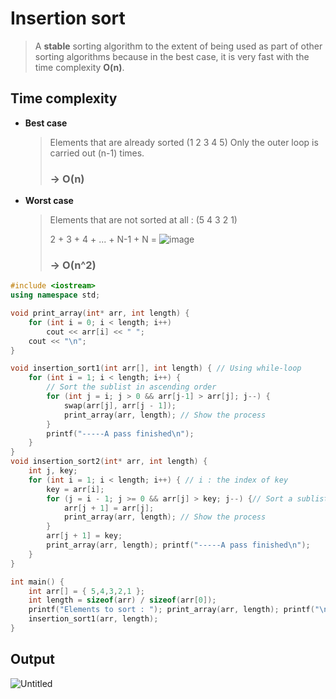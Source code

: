 # Insertion sort
>A **stable** sorting algorithm to the extent of being used as part of other sorting algorithms because in the best case, it is very fast with the time complexity **O(n)**.

## Time complexity
- **Best case**
  >Elements that are already sorted (1 2 3 4 5)
  >Only the outer loop is carried out (n-1) times.
  > ### -> O(n)
- **Worst case**
  >Elements that are not sorted at all : (5 4 3 2 1)
  >
  >2 + 3 + 4 + ... + N-1 + N = ![image](https://user-images.githubusercontent.com/67142421/149545993-042d9d32-351e-4220-99a2-2ea2d31a8d04.png) 
  >### -> O(n^2)


~~~c++
#include <iostream>
using namespace std;

void print_array(int* arr, int length) {
	for (int i = 0; i < length; i++)
		cout << arr[i] << " ";
	cout << "\n";
}

void insertion_sort1(int arr[], int length) { // Using while-loop
	for (int i = 1; i < length; i++) {
		// Sort the sublist in ascending order
		for (int j = i; j > 0 && arr[j-1] > arr[j]; j--) {
			swap(arr[j], arr[j - 1]);
			print_array(arr, length); // Show the process
		}
		printf("-----A pass finished\n");
	}
}
void insertion_sort2(int* arr, int length) {
	int j, key;
	for (int i = 1; i < length; i++) { // i : the index of key
		key = arr[i];
		for (j = i - 1; j >= 0 && arr[j] > key; j--) {// Sort a sublist up to index i. The sublist up to index i - 1 has already been sorted.
			arr[j + 1] = arr[j];
			print_array(arr, length); // Show the process
		}
		arr[j + 1] = key;
		print_array(arr, length); printf("-----A pass finished\n");
	}
}

int main() {
	int arr[] = { 5,4,3,2,1 };
	int length = sizeof(arr) / sizeof(arr[0]);
	printf("Elements to sort : "); print_array(arr, length); printf("\n");
	insertion_sort1(arr, length);
}
~~~

## Output
![Untitled](https://user-images.githubusercontent.com/67142421/149538271-30537d3e-790f-44d9-bc1a-056e43916857.png)
